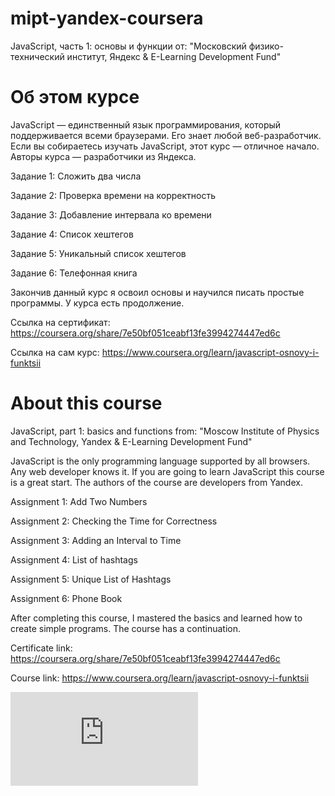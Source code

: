 # mipt-yandex-coursera
JavaScript, часть 1: основы и функции
от: "Московский физико-технический институт, Яндекс & E-Learning Development Fund"

# Об этом курсе
JavaScript — единственный язык программирования, который поддерживается всеми браузерами. Его знает любой веб-разработчик. Если вы собираетесь изучать JavaScript, этот курс — отличное начало. Авторы курса — разработчики из Яндекса.

Задание 1: Сложить два числа

Задание 2: Проверка времени на корректность

Задание 3: Добавление интервала ко времени

Задание 4: Список хештегов

Задание 5: Уникальный список хештегов

Задание 6: Телефонная книга


Закончив данный курс я освоил основы и научился писать простые программы.
У курса есть продолжение.

Ссылка на сертификат: https://coursera.org/share/7e50bf051ceabf13fe3994274447ed6c

Ссылка на сам курс: https://www.coursera.org/learn/javascript-osnovy-i-funktsii

# About this course
JavaScript, part 1: basics and functions
from: "Moscow Institute of Physics and Technology, Yandex & E-Learning Development Fund"

JavaScript is the only programming language supported by all browsers. Any web developer knows it. If you are going to learn JavaScript this course is a great start. The authors of the course are developers from Yandex.

Assignment 1: Add Two Numbers

Assignment 2: Checking the Time for Correctness

Assignment 3: Adding an Interval to Time

Assignment 4: List of hashtags

Assignment 5: Unique List of Hashtags

Assignment 6: Phone Book


After completing this course, I mastered the basics and learned how to create simple programs.
The course has a continuation.

Certificate link: https://coursera.org/share/7e50bf051ceabf13fe3994274447ed6c

Course link: https://www.coursera.org/learn/javascript-osnovy-i-funktsii

![Certificate](https://github.com/SheriNurislam/mipt-yandex-coursera/blob/main/javascript1-basics%20and%20functions/certificate.pdf)
